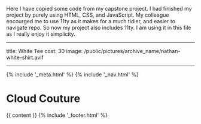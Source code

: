 Here I have copied some code from my capstone project. I had finished my project by purely using HTML, CSS, and JavaScript. My colleague encourged me to use 11ty as it makes for a much tidier, and easier to navigate repo. So now my project also includes 11ty. I am using it in this file as I really enjoy it simplicity.

---

title: White Tee
cost: 30
image: /public/pictures/archive_name/nathan-white-shirt.avif

---

<!DOCTYPE html>
<html>
  <head>
    {% include '_meta.html' %}
  </head>

  <body>
    {% include '_nav.html' %}
    <h1>Cloud Couture</h1>
    {{ content }} {% include '_footer.html' %}
  </body>
</html>
